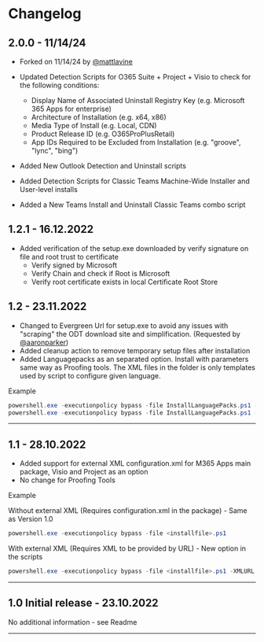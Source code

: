 # Changelog

## 2.0.0 - 11/14/24

* Forked on 11/14/24 by [@mattlavine](https://github.com/mattlavine)

* Updated Detection Scripts for O365 Suite + Project + Visio to check for the following conditions:
   * Display Name of Associated Uninstall Registry Key (e.g. Microsoft 365 Apps for enterprise)
   * Architecture of Installation (e.g. x64, x86)
   * Media Type of Install (e.g. Local, CDN)
   * Product Release ID (e.g. O365ProPlusRetail)
   * App IDs Required to be Excluded from Installation (e.g. "groove", "lync", "bing")
* Added New Outlook Detection and Uninstall scripts
* Added Detection Scripts for Classic Teams Machine-Wide Installer and User-level installs
* Added a New Teams Install and Uninstall Classic Teams combo script

## 1.2.1 - 16.12.2022

 * Added verification of the setup.exe downloaded by verify signature on file and root trust to certificate
   * Verify signed by Microsoft
   * Verify Chain and check if Root is Microsoft
   * Verify root certificate exists in local Certificate Root Store

## 1.2 - 23.11.2022

* Changed to Evergreen Url for setup.exe to avoid any issues with "scraping" the ODT download site and simplification. (Requested by [@aaronparker](https://github.com/aaronparker))
* Added cleanup action to remove temporary setup files after installation
* Added Languagepacks as an separated option. Install with parameters same way as Proofing tools. The XML files in the folder is only templates used by script to configure given language.

Example

```PowerShell
powershell.exe -executionpolicy bypass -file InstallLanguagePacks.ps1 -LanguageID nb-no -Action Install
powershell.exe -executionpolicy bypass -file InstallLanguagePacks.ps1 -LanguageID nb-no -Action Uninstall
```

***

## 1.1 - 28.10.2022

* Added support for external XML configuration.xml for M365 Apps main package, Visio and Project as an option
* No change for Proofing Tools

Example

Without external XML (Requires configuration.xml in the package) - Same as Version 1.0

```PowerShell
powershell.exe -executionpolicy bypass -file <installfile>.ps1
```

With external XML (Requires XML to be provided by URL)  - New option in the scripts

```PowerShell
powershell.exe -executionpolicy bypass -file <installfile>.ps1 -XMLURL "https://mydomain.com/xmlfile.xml"
```

***

## 1.0 Initial release - 23.10.2022

No additional information - see Readme

***
